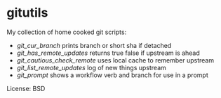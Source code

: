 # gitutils

My collection of home cooked git scripts:

* *git_cur_branch* prints branch or short sha if detached
* *git_has_remote_updates* returns true false if upstream is ahead
* *git_cautious_check_remote* uses local cache to remember upstream
* *git_list_remote_updates* log of new things upstream
* *git_prompt* shows a workflow verb and branch for use in a prompt

License: BSD
